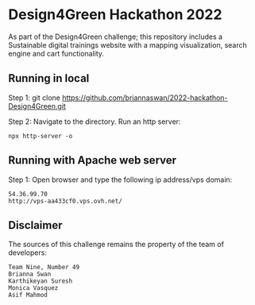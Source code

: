 # Design4Green Hackathon 2022
As part of the Design4Green challenge; this repository includes a Sustainable digital trainings website with a mapping visualization, search engine and cart functionality.

## Running in local
Step 1: git clone https://github.com/briannaswan/2022-hackathon-Design4Green.git

Step 2: Navigate to the directory. Run an http server:
```
npx http-server -o
```

## Running with Apache web server
Step 1: Open browser and type the following ip address/vps domain:
```
54.36.99.70
http://vps-aa433cf0.vps.ovh.net/
```
## Disclaimer
The sources of this challenge remains the property of the team of developers:
```
Team Nine, Number 49
Brianna Swan
Karthikeyan Suresh
Monica Vasquez
Asif Mahmod
```